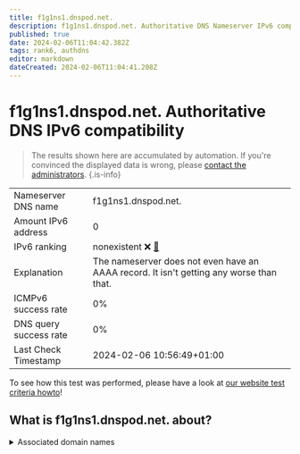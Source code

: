 ```yaml
---
title: f1g1ns1.dnspod.net.
description: f1g1ns1.dnspod.net. Authoritative DNS Nameserver IPv6 compatibility
published: true
date: 2024-02-06T11:04:42.382Z
tags: rank6, authdns
editor: markdown
dateCreated: 2024-02-06T11:04:41.208Z
---
```


# f1g1ns1.dnspod.net. Authoritative DNS IPv6 compatibility

> The results shown here are accumulated by automation. If you're convinced the displayed data is wrong, please [contact the administrators](/howto/chat). 
{.is-info}




|   |   |
| - | - |
| Nameserver DNS name | f1g1ns1.dnspod.net.
| Amount IPv6 address | 0
| IPv6 ranking | nonexistent :x: [🔗](/howto/ranking) |
| Explanation | The nameserver does not even have an AAAA record. It isn't getting any worse than that. |
| ICMPv6 success rate | 0%|
| DNS query success rate | 0% |
| Last Check Timestamp | 2024-02-06 10:56:49+01:00 |

To see how this test was performed, please have a look at [our website test criteria howto](/howto/testcriteria/authdns)!


## What is f1g1ns1.dnspod.net. about?






<details>
<summary>Associated domain names</summary>

pingcap.com

</details>
